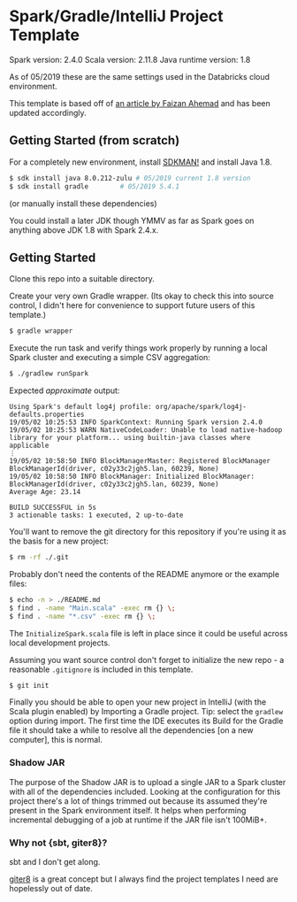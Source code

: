 # Spark/Gradle/IntelliJ Project Template

Spark version:		2.4.0
Scala version: 		2.11.8
Java runtime version: 	1.8

As of 05/2019 these are the same settings used in the Databricks cloud environment.

This template is based off of [an article by Faizan Ahemad](https://medium.com/@faizanahemad/apache-spark-setup-with-gradle-scala-and-intellij-2eeb9f30c02a) and
has been updated accordingly.

## Getting Started (from scratch)

For a completely new environment, install [SDKMAN!](https://sdkman.io/) and install Java 1.8.

```bash
$ sdk install java 8.0.212-zulu # 05/2019 current 1.8 version
$ sdk install gradle		# 05/2019 5.4.1
```

(or manually install these dependencies)

You could install a later JDK though YMMV as far as Spark goes on anything above JDK 1.8 with Spark 2.4.x.

## Getting Started

Clone this repo into a suitable directory.

Create your very own Gradle wrapper. (Its okay to check this into source control, I didn't here for convenience to support future users of this template.)

```bash
$ gradle wrapper
```

Execute the run task and verify things work properly by running a local Spark cluster and executing a simple CSV aggregation:

```bash
$ ./gradlew runSpark
```

Expected _approximate_ output:
```
Using Spark's default log4j profile: org/apache/spark/log4j-defaults.properties
19/05/02 10:25:53 INFO SparkContext: Running Spark version 2.4.0
19/05/02 10:25:53 WARN NativeCodeLoader: Unable to load native-hadoop library for your platform... using builtin-java classes where applicable
⋮
19/05/02 10:58:50 INFO BlockManagerMaster: Registered BlockManager BlockManagerId(driver, c02y33c2jgh5.lan, 60239, None)
19/05/02 10:58:50 INFO BlockManager: Initialized BlockManager: BlockManagerId(driver, c02y33c2jgh5.lan, 60239, None)
Average Age: 23.14

BUILD SUCCESSFUL in 5s
3 actionable tasks: 1 executed, 2 up-to-date
```

You'll want to remove the git directory for this repository if you're using it as the basis for a new project:

```bash
$ rm -rf ./.git
```

Probably don't need the contents of the README anymore or the example files:

```bash
$ echo -n > ./README.md
$ find . -name "Main.scala" -exec rm {} \;
$ find . -name "*.csv" -exec rm {} \;
```

The `InitializeSpark.scala` file is left in place since it could be useful across local development projects.

Assuming you want source control don't forget to initialize the new repo - a reasonable `.gitignore` is included in this template.

```bash
$ git init
```

Finally you should be able to open your new project in IntelliJ (with the Scala plugin enabled) by Importing a Gradle project. Tip: select the `gradlew` option during import.
The first time the IDE executes its Build for the Gradle file it should take a while to resolve all the dependencies [on a new computer], this is normal.

### Shadow JAR

The purpose of the Shadow JAR is to upload a single JAR to a Spark cluster with all of the dependencies included. Looking at the configuration for this project there's a lot
of things trimmed out because its assumed they're present in the Spark environment itself. It helps when performing incremental debugging of a job at runtime if the JAR file
isn't 100MiB+.

### Why not {sbt, giter8}?

sbt and I don't get along.

[giter8](https://github.com/foundweekends/giter8) is a great concept but I always find the project templates I need are hopelessly out of date.

